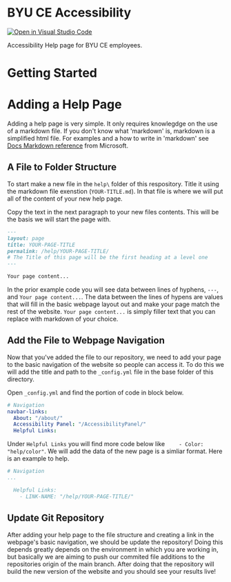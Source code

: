 # BYU CE Accessibility

[![Open in Visual Studio Code](https://img.shields.io/badge/Open%20in-Visal%20Studio%20Code-blue?style=for-the-badge&logo=visualstudiocode)](https://open.vscode.dev/byuceaccessibility/byuceaccessibility.github.io)

Accessibility Help page for BYU CE employees.

# Getting Started

# Adding a Help Page

Adding a help page is very simple. It only requires knowlegdge on the use of a markdown file. If you don't know what 'markdown' is, markdown is a simplified html file. For examples and a how to write in 'markdown' see [Docs Markdown reference](https://docs.microsoft.com/en-us/contribute/markdown-reference) from Microsoft.

## A File to Folder Structure

To start make a new file in the `help\` folder of this respository. Title it using the markdown file exenstion (`YOUR-TITLE.md`). In that file is where we will put all of the content of your new help page.

Copy the text in the next paragraph to your new files contents. This will be the basis we will start the page with.

```markdown
---
layout: page
title: YOUR-PAGE-TITLE
permalink: /help/YOUR-PAGE-TITLE/
# The Title of this page will be the first heading at a level one
---

Your page content...
```

In the prior example code you will see data between lines of hyphens, `---`, and `Your page content...`. The data between the lines of hypens are values that will fill in the basic webpage layout out and make your page match the rest of the website. `Your page content...` is simply filler text that you can replace with markdown of your choice.

## Add the File to Webpage Navigation

Now that you've added the file to our repository, we need to add your page to the basic navigation of the website so people can access it. To do this we will add the title and path to the `_config.yml` file in the base folder of this directory.

Open `_config.yml` and find the portion of code in block below.
```yml
# Navigation
navbar-links:
  About: "/about/"
  Accessibility Panel: "/AccessibilityPanel/"
  Helpful Links:
```
Under `Helpful Links` you will find more code below like `    - Color: "help/color"`. We will add the data of the new page is a simliar format. Here is an example to help.

```yml
# Navigation
...

  Helpful Links:
    - LINK-NAME: "/help/YOUR-PAGE-TITLE/"
```

## Update Git Repository

After adding your help page to the file structure and creating a link in the webpage's basic navigation, we should be update the repository! Doing this depends greatly depends on the environment in which you are working in, but basically we are aiming to push our commited file additions to the repositories origin of the main branch. After doing that the repository will build the new version of the website and you should see your results live!
